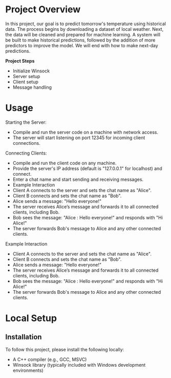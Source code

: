# Project Overview

In this project, our goal is to predict tomorrow's temperature using historical data. The process begins by downloading a dataset of local weather. Next, the data will be cleaned and prepared for machine learning. A system will be built to make historical predictions, followed by the addition of more predictors to improve the model. We will end with how to make next-day predictions.

**Project Steps**
* Initialize Winsock
* Server setup
* Client setup
* Message handling

# Usage
Starting the Server:

* Compile and run the server code on a machine with network access.
* The server will start listening on port 12345 for incoming client connections.
  
Connecting Clients:

* Compile and run the client code on any machine.
* Provide the server's IP address (default is "127.0.0.1" for localhost) and connect.
* Enter a chat name and start sending and receiving messages.
* Example Interaction
* Client A connects to the server and sets the chat name as "Alice".
* Client B connects and sets the chat name as "Bob".
* Alice sends a message: "Hello everyone!"
* The server receives Alice’s message and forwards it to all connected clients, including Bob.
* Bob sees the message: "Alice : Hello everyone!" and responds with "Hi Alice!"
* The server forwards Bob's message to Alice and any other connected clients.

Example Interaction
* Client A connects to the server and sets the chat name as "Alice".
* Client B connects and sets the chat name as "Bob".
* Alice sends a message: "Hello everyone!"
* The server receives Alice’s message and forwards it to all connected clients, including Bob.
* Bob sees the message: "Alice : Hello everyone!" and responds with "Hi Alice!"
* The server forwards Bob's message to Alice and any other connected clients.
  
# Local Setup

## Installation

To follow this project, please install the following locally:

* A C++ compiler (e.g., GCC, MSVC)
* Winsock library (typically included with Windows development environments)
